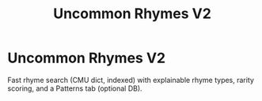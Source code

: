 ﻿---
title: Uncommon Rhymes V2
emoji: 🎤
colorFrom: green
colorTo: blue
sdk: gradio
sdk_version: "4.44.1"
app_file: app.py
pinned: false
---

# Uncommon Rhymes V2

Fast rhyme search (CMU dict, indexed) with explainable rhyme types, rarity scoring, and a Patterns tab (optional DB).